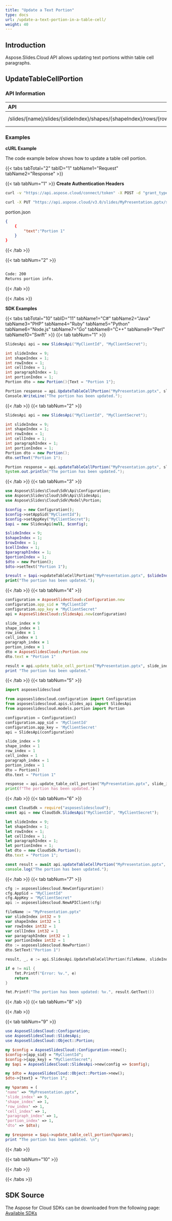 ```yaml
---
title: "Update a Text Portion"
type: docs
url: /update-a-text-portion-in-a-table-cell/
weight: 40
---
```

## **Introduction**
Aspose.Slides.Cloud API allows updating text portions within table cell paragraphs.
## **UpdateTableCellPortion**
### **API Information**
|**API**|**Type**|**Description**|**Resource**|
| :- | :- | :- | :- |
/slides/{name}/slides/{slideIndex}/shapes/{shapeIndex}/rows/{rowIndex}/cells/{cellIndex}/paragraphs/{paragraphIndex}/portions/{portionIndex}|PUT|Returns portion info|[UpdateTableCellPortion](#)
### **Examples**
**cURL Example**

The code example below shows how to update a table cell portion.

{{< tabs tabTotal="2" tabID="1" tabName1="Request" tabName2="Response" >}}

{{< tab tabNum="1" >}}
**Create Authentication Headers**
```sh
curl -v "https://api.aspose.cloud/connect/token" -X POST -d "grant_type=client_credentials&client_id=XXXX&client_secret=XXXX-XX" -H "Content-Type: application/x-www-form-urlencoded" -H "Accept: application/json"
```

```sh
curl -X PUT "https://api.aspose.cloud/v3.0/slides/MyPresentation.pptx/slides/9/shapes/1/rows/1/cells/1/paragraphs/1/portions/{portionIndex}" -H "Authorization: Bearer [Access Token]" -H "Content-Type: text/json" -F @"portion.json" 
```

portion.json
```json
{
    {
        "text":"Portion 1"
    }
}
```

{{< /tab >}}

{{< tab tabNum="2" >}}
```sh

Code: 200
Returns portion info.

```
{{< /tab >}}

{{< /tabs >}}

**SDK Examples**

{{< tabs tabTotal="10" tabID="11" tabName1="C#" tabName2="Java" tabName3="PHP" tabName4="Ruby" tabName5="Python" tabName6="Node.js" tabName7="Go" tabName8="C++" tabName9="Perl" tabName10="Swift" >}}
{{< tab tabNum="1" >}}

```csharp
SlidesApi api = new SlidesApi("MyClientId", "MyClientSecret");

int slideIndex = 9;
int shapeIndex = 1;
int rowIndex = 1;
int cellIndex = 1;
int paragraphIndex = 1;
int portionIndex = 1;
Portion dto = new Portion(){Text = "Portion 1"};

Portion response = api.UpdateTableCellPortion("MyPresentation.pptx", slideIndex, shapeIndex, rowIndex, cellIndex, paragraphIndex, portionIndex, dto);
Console.WriteLine("The portion has been updated.");
```

{{< /tab >}}
{{< tab tabNum="2" >}}

```java
SlidesApi api = new SlidesApi("MyClientId", "MyClientSecret");

int slideIndex = 9;
int shapeIndex = 1;
int rowIndex = 1;
int cellIndex = 1;
int paragraphIndex = 1;
int portionIndex = 1;
Portion dto = new Portion();
dto.setText("Portion 1");

Portion response = api.updateTableCellPortion("MyPresentation.pptx", slideIndex, shapeIndex, rowIndex, cellIndex, paragraphIndex, portionIndex, dto, null, null, null);
System.out.println("The portion has been updated.");
```
{{< /tab >}}
{{< tab tabNum="3" >}}

```php
use Aspose\Slides\Cloud\Sdk\Api\Configuration;
use Aspose\Slides\Cloud\Sdk\Api\SlidesApi;
use Aspose\Slides\Cloud\Sdk\Model\Portion;

$config = new Configuration();
$config->setAppSid("MyClientId");
$config->setAppKey("MyClientSecret");
$api = new SlidesApi(null, $config);

$slideIndex = 9;
$shapeIndex = 1;
$rowIndex = 1;
$cellIndex = 1;
$paragraphIndex = 1;
$portionIndex = 1;
$dto = new Portion();
$dto->setText("Portion 1");

$result = $api->updateTableCellPortion("MyPresentation.pptx", $slideIndex, $shapeIndex, $rowIndex, $cellIndex, $paragraphIndex, $portionIndex, $dto);
print("The portion has been updated.");
```

{{< /tab >}}
{{< tab tabNum="4" >}}

```ruby
configuration = AsposeSlidesCloud::Configuration.new
configuration.app_sid = "MyClientId"
configuration.app_key = "MyClientSecret"
api = AsposeSlidesCloud::SlidesApi.new(configuration)

slide_index = 9
shape_index = 1
row_index = 1
cell_index = 1
paragraph_index = 1
portion_index = 1
dto = AsposeSlidesCloud::Portion.new
dto.text = "Portion 1"           

result = api.update_table_cell_portion("MyPresentation.pptx", slide_index, shape_index, row_index, cell_index, paragraph_index, portion_index, dto)
print "The portion has been updated."

```

{{< /tab >}}
{{< tab tabNum="5" >}}

```python
import asposeslidescloud

from asposeslidescloud.configuration import Configuration
from asposeslidescloud.apis.slides_api import SlidesApi
from asposeslidescloud.models.portion import Portion

configuration = Configuration()
configuration.app_sid = 'MyClientId'
configuration.app_key = 'MyClientSecret'
api = SlidesApi(configuration)

slide_index = 9
shape_index = 1
row_index = 1
cell_index = 1
paragraph_index = 1
portion_index = 1
dto = Portion()
dto.text = "Portion 1"

response = api.update_table_cell_portion("MyPresentation.pptx", slide_index, shape_index, row_index, cell_index, paragraph_index, portion_index, dto)
print(f"The portion has been updated.")
```

{{< /tab >}}
{{< tab tabNum="6" >}}

```javascript
const CloudSdk = require("asposeslidescloud");
const api = new CloudSdk.SlidesApi("MyClientId", "MyClientSecret");

let slideIndex = 9;
let shapeIndex = 1;
let rowIndex = 1;
let cellIndex = 1;
let paragraphIndex = 1;
let portionIndex = 1;
let dto = new CloudSdk.Portion();
dto.text = "Portion 1";

const result = await api.updateTableCellPortion("MyPresentation.pptx", slideIndex, shapeIndex, rowIndex, cellIndex, paragraphIndex, portionIndex, dto);  
console.log("The portion has been updated.");
```
{{< /tab >}}
{{< tab tabNum="7" >}}

```go
cfg := asposeslidescloud.NewConfiguration()
cfg.AppSid = "MyClientId"
cfg.AppKey = "MyClientSecret"
api := asposeslidescloud.NewAPIClient(cfg)

fileName := "MyPresentation.pptx"
var slideIndex int32 = 9
var shapeIndex int32 = 1
var rowIndex int32 = 1
var cellIndex int32 = 1
var paragraphIndex int32 = 1
var portionIndex int32 = 1
dto := asposeslidescloud.NewPortion()
dto.SetText("Portion 1")

result, _, e := api.SlidesApi.UpdateTableCellPortion(fileName, slideIndex, shapeIndex, rowIndex, cellIndex, paragraphIndex, portionIndex, dto, "", "", "")

if e != nil {
    fmt.Printf("Error: %v.", e)
    return
}

fmt.Printf("The portion has been updated: %v.", result.GetText())
```

{{< /tab >}}
{{< tab tabNum="8" >}}

{{< /tab >}}

{{< tab tabNum="9" >}}

```perl
use AsposeSlidesCloud::Configuration;
use AsposeSlidesCloud::SlidesApi;        
use AsposeSlidesCloud::Object::Portion;

my $config = AsposeSlidesCloud::Configuration->new();
$config->{app_sid} = "MyClientId";
$config->{app_key} = "MyClientSecret";
my $api = AsposeSlidesCloud::SlidesApi->new(config => $config);

my $dto = AsposeSlidesCloud::Object::Portion->new();
$dto->{text} = "Portion 1";

my %params = (
'name' => "MyPresentation.pptx",
'slide_index' => 9,
'shape_index' => 1,
'row_index' => 1,
'cell_index' => 1,
'paragraph_index' => 1,
'portion_index' => 1, 
'dto' => $dto);

my $response = $api->update_table_cell_portion(%params);
print "The portion has been updated. \n";
```

{{< /tab >}}

{{< tab tabNum="10" >}}

{{< /tab >}}

{{< /tabs >}}
## **SDK Source**

The Aspose for Cloud SDKs can be downloaded from the following page: [Available SDKs](/slides/available-sdks/)